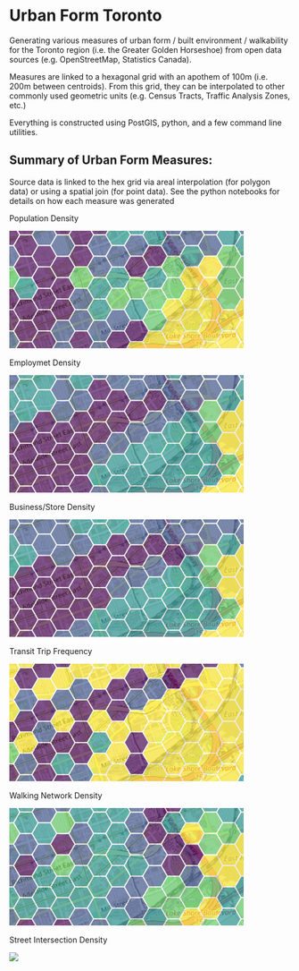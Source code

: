 # Urban Form Toronto

Generating various measures of urban form / built environment / walkability for the Toronto region (i.e. the Greater Golden Horseshoe) from open data sources (e.g. OpenStreetMap, Statistics Canada).

Measures are linked to a hexagonal grid with an apothem of 100m (i.e. 200m between centroids). From this grid, they can be interpolated to other commonly used geometric units (e.g. Census Tracts, Traffic Analysis Zones, etc.)

Everything is constructed using PostGIS, python, and a few command line utilities.

## Summary of Urban Form Measures:

Source data is linked to the hex grid via areal interpolation (for polygon data) or using a spatial join (for point data). See the python notebooks for details on how each measure was generated

Population Density

![](imgs/img_population.png)

Employmet Density

![](imgs/img_employment.png)

Business/Store Density

![](imgs/img_business.png)

Transit Trip Frequency

![](imgs/img_transit.png)

Walking Network Density

![](imgs/img_edge.png)

Street Intersection Density

![](imgs/img_intersectionss.png)


